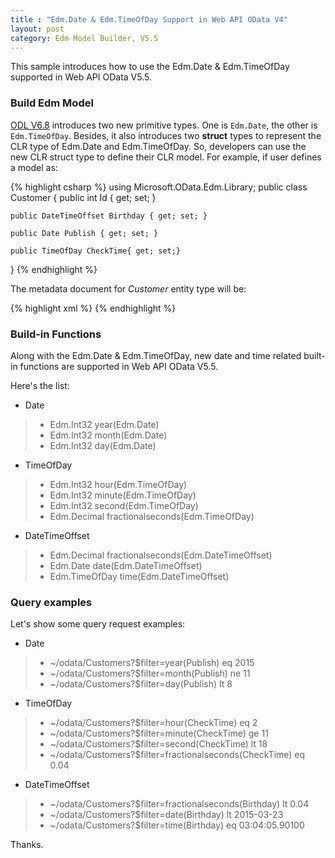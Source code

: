 ```yaml
---
title : "Edm.Date & Edm.TimeOfDay Support in Web API OData V4"
layout: post
category: Edm Model Builder, V5.5
---
```


This sample introduces how to use the Edm.Date & Edm.TimeOfDay supported in Web API OData V5.5.

### Build Edm Model
[ODL V6.8](http://www.nuget.org/packages/Microsoft.OData.Core/6.8.0) introduces two new primitive types. One is `Edm.Date`, the other is `Edm.TimeOfDay`. Besides, it also introduces two **struct** types to represent the CLR type of Edm.Date and Edm.TimeOfDay.
 So, developers can use the new CLR struct type to define their CLR model.
For example, if user defines a model as:

{% highlight csharp %}
using Microsoft.OData.Edm.Library;
public class Customer
{
    public int Id { get; set; }

    public DateTimeOffset Birthday { get; set; }
    
    public Date Publish { get; set; }
    
    public TimeOfDay CheckTime{ get; set;}
}
{% endhighlight %}

The metadata document for *Customer* entity type will be:

{% highlight xml %}
<EntityType Name="Customer">
    <Key>
        <PropertyRef Name="Id" />
    </Key>
    <Property Name="Id" Type="Edm.Int32" Nullable="false" />
    <Property Name="Birthday" Type="Edm.DateTimeOffset" Nullable="false" />
    <Property Name="Publish" Type="Edm.Date" Nullable="false"/>
    <Property Name="CheckTime" Type="Edm.Date" Nullable="false"/>
</EntityType>
{% endhighlight %}

### Build-in Functions

Along with the Edm.Date & Edm.TimeOfDay, new date and time related built-in functions are supported in Web API OData V5.5.

Here's the list:

* Date
> - Edm.Int32 year(Edm.Date)
> - Edm.Int32 month(Edm.Date)
> - Edm.Int32 day(Edm.Date)

* TimeOfDay
> - Edm.Int32 hour(Edm.TimeOfDay)
> - Edm.Int32 minute(Edm.TimeOfDay)
> - Edm.Int32 second(Edm.TimeOfDay)
> - Edm.Decimal fractionalseconds(Edm.TimeOfDay)

* DateTimeOffset
> - Edm.Decimal fractionalseconds(Edm.DateTimeOffset)
> - Edm.Date date(Edm.DateTimeOffset)
> - Edm.TimeOfDay time(Edm.DateTimeOffset)

### Query examples 
Let's show some query request examples:

* Date
> - ~/odata/Customers?$filter=year(Publish) eq 2015
> - ~/odata/Customers?$filter=month(Publish) ne 11
> - ~/odata/Customers?$filter=day(Publish) lt 8

* TimeOfDay
> - ~/odata/Customers?$filter=hour(CheckTime) eq 2
> - ~/odata/Customers?$filter=minute(CheckTime) ge 11
> - ~/odata/Customers?$filter=second(CheckTime) lt 18
> - ~/odata/Customers?$filter=fractionalseconds(CheckTime) eq 0.04

* DateTimeOffset
> - ~/odata/Customers?$filter=fractionalseconds(Birthday) lt 0.04
> - ~/odata/Customers?$filter=date(Birthday) lt 2015-03-23
> - ~/odata/Customers?$filter=time(Birthday) eq 03:04:05.90100

Thanks.
